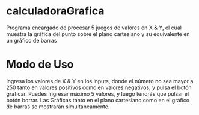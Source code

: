 # calculadoraGrafica
Programa encargado de procesar 5 juegos de valores en X &amp; Y, el cual muestra la gráfica del punto sobre el plano cartesiano y su equivalente en un gráfico de barras

# Modo de Uso 
Ingresa los valores de X & Y en los inputs, donde el número no sea mayor a 250 tanto en valores positivos como en valores negativos, y pulsa el botón graficar.
Puedes ingresar máximo 5 valores, y luego tendrás que pulsar el botón borrar.
Las Gráficas tanto en el plano cartesiano como en el gráfico de barras se mostrarán simultáneamente.
